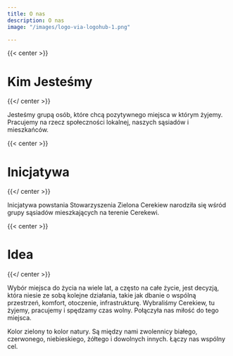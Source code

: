 ```yaml
---
title: O nas
description: O nas
image: "/images/logo-via-logohub-1.png"

---
```

{{< center >}}

# Kim Jesteśmy

{{</ center >}}

Jesteśmy grupą osób, które chcą  pozytywnego  miejsca w którym żyjemy. Pracujemy na rzecz społeczności lokalnej, naszych sąsiadów i mieszkańców.

{{< center >}}

# **Inicjatywa**

{{</ center >}}

Inicjatywa powstania Stowarzyszenia Zielona Cerekiew narodziła się  wśród grupy sąsiadów mieszkających na terenie Cerekewi.

{{< center >}}

# **Idea**

{{</ center >}}

Wybór miejsca do życia na wiele lat, a często na całe życie, jest decyzją, która niesie ze sobą kolejne działania, takie jak dbanie o wspólną przestrzeń, komfort, otoczenie, infrastrukturę. Wybraliśmy Cerekiew, tu żyjemy, pracujemy i spędzamy czas wolny. Połączyła nas miłość do tego miejsca.

Kolor zielony to kolor natury. Są między nami zwolennicy białego, czerwonego, niebieskiego, żółtego i dowolnych innych. Łączy nas wspólny cel.